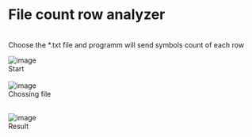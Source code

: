 # File count row analyzer
<br>
Choose the *.txt file and programm will send symbols count of each row <br>

![image](https://github.com/17neverends/File-count-row-analyzer/assets/118381764/1e2b0d58-b727-4a49-bbee-70178e22d013)<br>
Start<br><br>
![image](https://github.com/17neverends/File-count-row-analyzer/assets/118381764/72c40480-8e77-4145-9f1e-e8e21f9c42c2)<br>
Chossing file<br><br>

![image](https://github.com/17neverends/File-count-row-analyzer/assets/118381764/d1dbe91a-61c0-46a2-925d-70b9a8d9d890)<br>
Result

